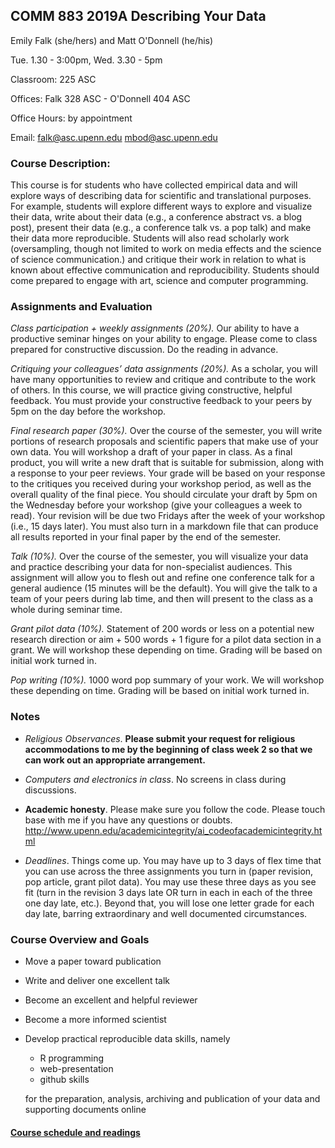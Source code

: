 ## COMM 883 2019A Describing Your Data

Emily Falk (she/hers) and Matt O'Donnell (he/his)

Tue. 1.30 - 3:00pm, Wed. 3.30 - 5pm

Classroom: 225 ASC

Offices: Falk 328 ASC - O'Donnell 404 ASC

Office Hours: by appointment

Email: falk@asc.upenn.edu  mbod@asc.upenn.edu




### Course Description:

This course is for students who have collected empirical data and will explore ways of describing data for scientific and translational purposes.  For example, students will explore different ways to explore and visualize their data, write about their data (e.g., a conference abstract vs. a blog post), present their data (e.g., a conference talk vs. a pop talk) and make their data more reproducible. Students will also read scholarly work (oversampling, though not limited to work on media effects and the science of science communication.) and critique their work in relation to what is known about effective communication and reproducibility. Students should come prepared to engage with art, science and computer programming.


### Assignments and Evaluation

_Class participation + weekly assignments (20%)._ Our ability to have a productive seminar hinges on your ability to engage.  Please come to class prepared for constructive discussion.  Do the reading in advance.

_Critiquing your colleagues’ data assignments (20%)._ As a scholar, you will have many opportunities to review and critique and contribute to the work of others.  In this course, we will practice giving constructive, helpful feedback.  You must provide your constructive feedback to your peers by 5pm on the day before the workshop.

_Final research paper (30%)._  Over the course of the semester, you will write portions of research proposals and scientific papers that make use of your own data.  You will workshop a draft of your paper in class. As a final product, you will write a new draft that is suitable for submission, along with a response to your peer reviews.  Your grade will be based on your response to the critiques you received during your workshop period, as well as the overall quality of the final piece.  You should circulate your draft by 5pm on the Wednesday before your workshop (give your colleagues a week to read).  Your revision will be due two Fridays after the week of your workshop (i.e., 15 days later).  You must also turn in a markdown file that can produce all results reported in your final paper by the end of the semester.

_Talk (10%)._  Over the course of the semester, you will visualize your data and practice describing your data for non-specialist audiences.  This assignment will allow you to flesh out and refine one conference talk for a general audience (15 minutes will be the default).  You will give the talk to a team of your peers during lab time, and then will present to the class as a whole during seminar time.

_Grant pilot data (10%)._ Statement of 200 words or less on a potential new research direction or aim + 500 words + 1 figure for a pilot data section in a grant.  We will workshop these depending on time.  Grading will be based on initial work turned in.

_Pop writing (10%)._ 1000 word pop summary of your work. We will workshop these depending on time.  Grading will be based on initial work turned in.



### Notes

* _Religious Observances_. __Please submit your request for religious accommodations to me by the beginning of class week 2 so that we can work out an appropriate arrangement.__

* _Computers and electronics in class_. No screens in class during discussions.

* __Academic honesty__. Please make sure you follow the code. Please touch base with me if you have any questions or doubts. http://www.upenn.edu/academicintegrity/ai_codeofacademicintegrity.html

* _Deadlines_. Things come up.  You may have up to 3 days of flex time that you can use across the three assignments you turn in (paper revision, pop article, grant pilot data).  You may use these three days as you see fit (turn in the revision 3 days late OR turn in each in each of the three one day late, etc.).  Beyond that, you will lose one letter grade for each day late, barring extraordinary and well documented circumstances.


### Course Overview and Goals

* Move a paper toward publication
* Write and deliver one excellent talk
* Become an excellent and helpful reviewer
* Become a more informed scientist
* Develop practical reproducible data skills, namely
  * R programming
  * web-presentation
  * github skills

  for the preparation, analysis, archiving and publication of your data and supporting documents online



#### [Course schedule and readings](schedule.md)
